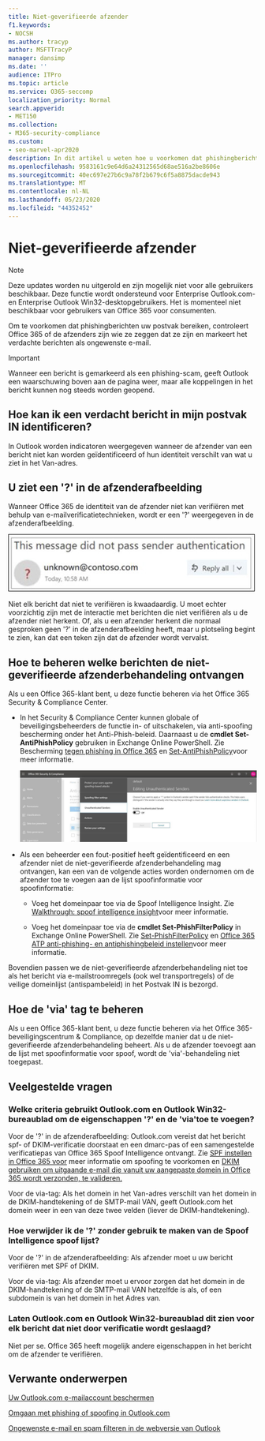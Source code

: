 ```yaml
---
title: Niet-geverifieerde afzender
f1.keywords:
- NOCSH
ms.author: tracyp
author: MSFTTracyP
manager: dansimp
ms.date: ''
audience: ITPro
ms.topic: article
ms.service: O365-seccomp
localization_priority: Normal
search.appverid:
- MET150
ms.collection:
- M365-security-compliance
ms.custom:
- seo-marvel-apr2020
description: In dit artikel u weten hoe u voorkomen dat phishingberichten uw postvak, Outlook.com en de webversie van Outlook bereiken.
ms.openlocfilehash: 9583161c9e64d6a24312565d68ae516a2be8606e
ms.sourcegitcommit: 40ec697e27b6c9a78f2b679c6f5a8875dacde943
ms.translationtype: MT
ms.contentlocale: nl-NL
ms.lasthandoff: 05/23/2020
ms.locfileid: "44352452"
---
```

# <a name="unverified-sender"></a>Niet-geverifieerde afzender

> [!NOTE]
> Deze updates worden nu uitgerold en zijn mogelijk niet voor alle gebruikers beschikbaar. Deze functie wordt ondersteund voor Enterprise Outlook.com- en Enterprise Outlook Win32-desktopgebruikers. Het is momenteel niet beschikbaar voor gebruikers van Office 365 voor consumenten.

Om te voorkomen dat phishingberichten uw postvak bereiken, controleert Office 365 of de afzenders zijn wie ze zeggen dat ze zijn en markeert het verdachte berichten als ongewenste e-mail.

> [!IMPORTANT]
> Wanneer een bericht is gemarkeerd als een phishing-scam, geeft Outlook een waarschuwing boven aan de pagina weer, maar alle koppelingen in het bericht kunnen nog steeds worden geopend.

## <a name="how-can-i-identify-a-suspicious-message-in-my-inbox"></a>Hoe kan ik een verdacht bericht in mijn postvak IN identificeren?

In Outlook worden indicatoren weergegeven wanneer de afzender van een bericht niet kan worden geïdentificeerd of hun identiteit verschilt van wat u ziet in het Van-adres.

## <a name="you-see-a--in-the-sender-image"></a>U ziet een '?' in de afzenderafbeelding

Wanneer Office 365 de identiteit van de afzender niet kan verifiëren met behulp van e-mailverificatietechnieken, wordt er een '?' weergegeven in de afzenderafbeelding.

![Bericht is niet geslaagd voor verificatie](../../media/message-did-not-pass-verification.jpg)

Niet elk bericht dat niet te verifiëren is kwaadaardig. U moet echter voorzichtig zijn met de interactie met berichten die niet verifiëren als u de afzender niet herkent. Of, als u een afzender herkent die normaal gesproken geen '?' in de afzenderafbeelding heeft, maar u plotseling begint te zien, kan dat een teken zijn dat de afzender wordt vervalst.

## <a name="how-to-manage-which-messages-receive-the-unverified-sender-treatment"></a>Hoe te beheren welke berichten de niet-geverifieerde afzenderbehandeling ontvangen 

Als u een Office 365-klant bent, u deze functie beheren via het Office 365 Security & Compliance Center.

- In het Security & Compliance Center kunnen globale of beveiligingsbeheerders de functie in- of uitschakelen, via anti-spoofing bescherming onder het Anti-Phish-beleid. Daarnaast u de **cmdlet Set-AntiPhishPolicy** gebruiken in Exchange Online PowerShell. Zie Bescherming [tegen phishing in Office 365](anti-phishing-protection.md) en [Set-AntiPhishPolicy](https://docs.microsoft.com/powershell/module/exchange/set-antiphishpolicy)voor meer informatie.

    ![Niet-geverifieerde afzenders bewerken in de grafische interface.](../../media/unverified-sender-article-editing-unauthenticated-senders.jpg)

- Als een beheerder een fout-positief heeft geïdentificeerd en een afzender niet de niet-geverifieerde afzenderbehandeling mag ontvangen, kan een van de volgende acties worden ondernomen om de afzender toe te voegen aan de lijst spoofinformatie voor spoofinformatie:

  - Voeg het domeinpaar toe via de Spoof Intelligence Insight. Zie [Walkthrough: spoof intelligence insight](walkthrough-spoof-intelligence-insight.md)voor meer informatie.

  - Voeg het domeinpaar toe via de **cmdlet Set-PhishFilterPolicy** in Exchange Online PowerShell. Zie [Set-PhishFilterPolicy](https://docs.microsoft.com/powershell/module/exchange/set-phishfilterpolicy) en [Office 365 ATP anti-phishing- en antiphishingbeleid instellen](set-up-anti-phishing-policies.md)voor meer informatie.

Bovendien passen we de niet-geverifieerde afzenderbehandeling niet toe als het bericht via e-mailstroomregels (ook wel transportregels) of de veilige domeinlijst (antispambeleid) in het Postvak IN is bezorgd.

## <a name="how-to-manage-the-via-tag"></a>Hoe de 'via' tag te beheren 

Als u een Office 365-klant bent, u deze functie beheren via het Office 365-beveiligingscentrum & Compliance, op dezelfde manier dat u de niet-geverifieerde afzenderbehandeling beheert. Als u de afzender toevoegt aan de lijst met spoofinformatie voor spoof, wordt de 'via'-behandeling niet toegepast.

## <a name="frequently-asked-questions"></a>Veelgestelde vragen

### <a name="what-criteria-does-outlookcom-and-outlook-win32-desktop-use-to-add-the--and-the-via-properties"></a>Welke criteria gebruikt Outlook.com en Outlook Win32-bureaublad om de eigenschappen '?' en de 'via'toe te voegen?

Voor de '?' in de afzenderafbeelding: Outlook.com vereist dat het bericht spf- of DKIM-verificatie doorstaat en een dmarc-pas of een samengestelde verificatiepas van Office 365 Spoof Intelligence ontvangt. Zie [SPF instellen in Office 365 voor](set-up-spf-in-office-365-to-help-prevent-spoofing.md) meer informatie om spoofing te voorkomen en [DKIM gebruiken om uitgaande e-mail die vanuit uw aangepaste domein in Office 365 wordt verzonden, te valideren.](use-dkim-to-validate-outbound-email.md)

Voor de via-tag: Als het domein in het Van-adres verschilt van het domein in de DKIM-handtekening of de SMTP-mail VAN, geeft Outlook.com het domein weer in een van deze twee velden (liever de DKIM-handtekening).

### <a name="how-do-i-remove-the--without-utilizing-the-spoof-intelligence-spoof-allow-list"></a>Hoe verwijder ik de '?' zonder gebruik te maken van de Spoof Intelligence spoof lijst?

Voor de '?' in de afzenderafbeelding: Als afzender moet u uw bericht verifiëren met SPF of DKIM.

Voor de via-tag: Als afzender moet u ervoor zorgen dat het domein in de DKIM-handtekening of de SMTP-mail VAN hetzelfde is als, of een subdomein is van het domein in het Adres van.

### <a name="do-outlookcom-and-outlook-win32-desktop-show-this-for-every-message-that-doesnt-pass-authentication"></a>Laten Outlook.com en Outlook Win32-bureaublad dit zien voor elk bericht dat niet door verificatie wordt geslaagd?

Niet per se. Office 365 heeft mogelijk andere eigenschappen in het bericht om de afzender te verifiëren.

## <a name="related-topics"></a>Verwante onderwerpen

[Uw Outlook.com e-mailaccount beschermen](https://support.microsoft.com/en-us/office/help-protect-your-outlook-com-email-account-a4f20fc5-4307-4ece-8231-6d4d4bd8a9ba)

[Omgaan met phishing of spoofing in Outlook.com](https://support.office.com/article/0d882ea5-eedc-4bed-aebc-079ffa1105a3)

[Ongewenste e-mail en spam filteren in de webversie van Outlook](https://support.office.com/article/db786e79-54e2-40cc-904f-d89d57b7f41d)
